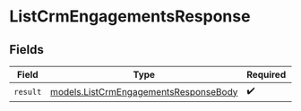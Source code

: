 # ListCrmEngagementsResponse


## Fields

| Field                                                                                | Type                                                                                 | Required                                                                             | Description                                                                          |
| ------------------------------------------------------------------------------------ | ------------------------------------------------------------------------------------ | ------------------------------------------------------------------------------------ | ------------------------------------------------------------------------------------ |
| `result`                                                                             | [models.ListCrmEngagementsResponseBody](../models/listcrmengagementsresponsebody.md) | :heavy_check_mark:                                                                   | N/A                                                                                  |